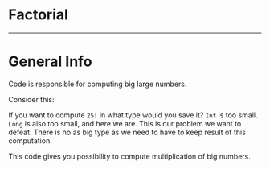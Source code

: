 # Factorial

---------------------

# General Info

Code is responsible for computing big large numbers.

Consider this:

If you want to compute `25!` in what type would you save it?
`Int` is too small. `Long` is also too small, and here we are. This is our problem we want to defeat. There is no as big type as we need to have to keep result of this computation.

This code gives you possibility to compute multiplication of big numbers.
